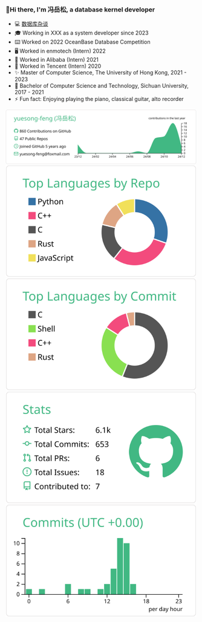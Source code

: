 ### 👋Hi there, I'm 冯岳松, a database kernel developer

- 💻 [数据库杂谈](https://yuesong-feng.github.io)
- 🎓 Working in XXX as a system developer since 2023
- ⌨️ Worked on 2022 OceanBase Database Competition
- 🖥 Worked in enmotech (Intern) 2022
- 🔭 Worked in Alibaba (Intern) 2021
- 🌱 Worked in Tencent (Intern) 2020
- ✨ Master of Computer Science, The University of Hong Kong, 2021 - 2023
- 👯 Bachelor of Computer Science and Technology, Sichuan University, 2017 - 2021
- ⚡ Fun fact: Enjoying playing the piano, classical guitar, alto recorder

[![](https://raw.githubusercontent.com/yuesong-feng/yuesong-feng/master/profile-summary-card-output/vue/0-profile-details.svg)](https://github.com/yuesong-feng/github-profile-summary-cards)
[![](https://raw.githubusercontent.com/yuesong-feng/yuesong-feng/master/profile-summary-card-output/vue/1-repos-per-language.svg)](https://github.com/yuesong-feng/github-profile-summary-cards) [![](https://raw.githubusercontent.com/yuesong-feng/yuesong-feng/master/profile-summary-card-output/vue/2-most-commit-language.svg)](https://github.com/yuesong-feng/github-profile-summary-cards)
[![](https://raw.githubusercontent.com/yuesong-feng/yuesong-feng/master/profile-summary-card-output/vue/3-stats.svg)](https://github.com/yuesong-feng/github-profile-summary-cards) [![](https://raw.githubusercontent.com/yuesong-feng/yuesong-feng/master/profile-summary-card-output/vue/4-productive-time.svg)](https://github.com/yuesong-feng/github-profile-summary-cards)
